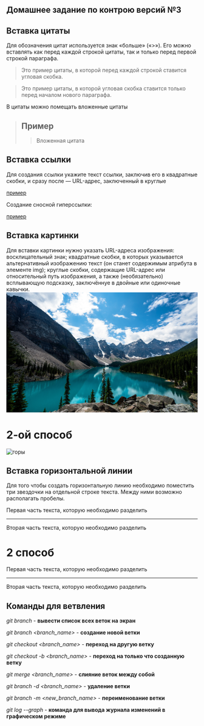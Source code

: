 ## Домашнее задание по контрою версий №3

## Вставка цитаты

Для обозначения цитат используется знак «больше» («>»). Его можно вставлять как перед каждой строкой цитаты, так и только перед первой строкой параграфа.

> Это пример цитаты,
>в которой перед каждой строкой
>ставится угловая скобка.

>Это пример цитаты,
в которой угловая скобка
ставится только перед началом нового параграфа.

В цитаты можно помещать вложенные цитаты
>## Пример
> > Вложенная цитата

## Вставка ссылки

Для создания ссылки укажите текст ссылки, заключив его в квадратные скобки, и сразу после — URL-адрес, заключенный в круглые

[пример](https://yandex.ru)

Создание сносной гиперссылки: 

[пример][id]

[id]: https://yandex.ru

## Вставка картинки

Для вставки картинки нужно указать URL-адреса изображения: 
восклицательный знак;
квадратные скобки, в которых указывается альтернативный изображению текст (он станет содержимым атрибута в элементе img);
круглые скобки, содержащие URL-адрес или относительный путь изображения, а также (необязательно) всплывающую подсказку, заключённуе в двойные или одиночные кавычки.
![Горы](/nature.jpg)

# 2-ой способ

![горы][id]

[id]: /nature.jpg

## Вставка горизонтальной линии

Для того чтобы создать горизонтальную линию необходимо поместить три  звездочки на отдельной строке текста. Между ними возможно располагать пробелы. 

Первая часть текста, которую необходимо разделить
***
Вторая часть текста, которую необходимо разделить

# 2 способ

Первая часть текста, которую необходимо разделить

---

Вторая часть текста, которую необходимо разделить

## Команды для ветвления

*git branch* - **вывести список всех веток на экран**

*git branch <branch_name>* - **создание новой ветки**

*git checkout <branch_name>* - **переход на другую ветку**

*git checkout -b <branch_name>* - **переход на только что созданную ветку**

*git merge <branch_name>* - **слияние веток между собой**

*git branch -d <branch_name>* - **удаление ветки**

*git branch -m <new_branch_name>* - **переименование ветки**

*git log --graph* - **команда для вывода журнала изменений в графическом режиме**

